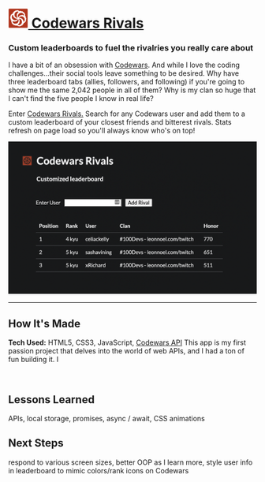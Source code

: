 # <a href="https://celiackelly.github.io/codewars-rivals/"><img src="/assets/codewars-logo.svg" height="40px"> Codewars Rivals</a>
### Custom leaderboards to fuel the rivalries you really care about

I have a bit of an obsession with <a href="https://www.codewars.com/">Codewars</a>. And while I love the coding challenges...their social tools leave something to be desired. Why have three leaderboard tabs (allies, followers, and following) if you're going to show me the same 2,042 people in all of them? Why is my clan so huge that I can't find the five people I know in real life? 

Enter <a href="https://celiackelly.github.io/codewars-rivals/">Codewars Rivals.</a> Search for any Codewars user and add them to a custom leaderboard of your closest friends and bitterest rivals. Stats refresh on page load so you'll always know who's on top! 

<img src="/assets/codewars-rivals-screenshot-cropped.png">

---

## How It's Made

**Tech Used:** HTML5, CSS3, JavaScript, [Codewars API](https://dev.codewars.com/#introduction)
This app is my first passion project that delves into the world of web APIs, and I had a ton of fun building it. I 

&nbsp;
## Lessons Learned

APIs,
local storage,
promises,
async / await, 
CSS animations 

## Next Steps

respond to various screen sizes, 
better OOP as I learn more, 
style user info in leaderboard to mimic colors/rank icons on Codewars
